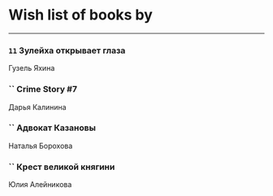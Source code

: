 # Wish list of books by [](https://ok.ru/profile/536771522733)
---

### `11` Зулейха открывает глаза
Гузель Яхина

### `` Crime Story #7
Дарья Калинина

### `` Адвокат Казановы
Наталья Борохова

### `` Крест великой княгини
Юлия Алейникова


